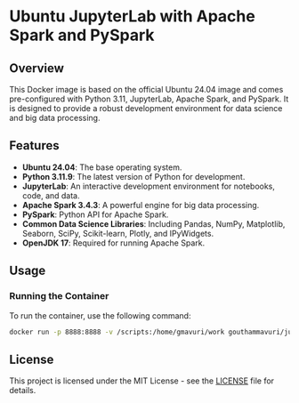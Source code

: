 # Ubuntu JupyterLab with Apache Spark and PySpark

## Overview

This Docker image is based on the official Ubuntu 24.04 image and comes pre-configured with Python 3.11, JupyterLab, Apache Spark, and PySpark. It is designed to provide a robust development environment for data science and big data processing.

## Features

- **Ubuntu 24.04**: The base operating system.
- **Python 3.11.9**: The latest version of Python for development.
- **JupyterLab**: An interactive development environment for notebooks, code, and data.
- **Apache Spark 3.4.3**: A powerful engine for big data processing.
- **PySpark**: Python API for Apache Spark.
- **Common Data Science Libraries**: Including Pandas, NumPy, Matplotlib, Seaborn, SciPy, Scikit-learn, Plotly, and IPyWidgets.
- **OpenJDK 17**: Required for running Apache Spark.

## Usage

### Running the Container

To run the container, use the following command:

```sh
docker run -p 8888:8888 -v /scripts:/home/gmavuri/work gouthammavuri/jupyter-pyspark-image
```

## License

This project is licensed under the MIT License - see the [LICENSE](LICENSE) file for details.

